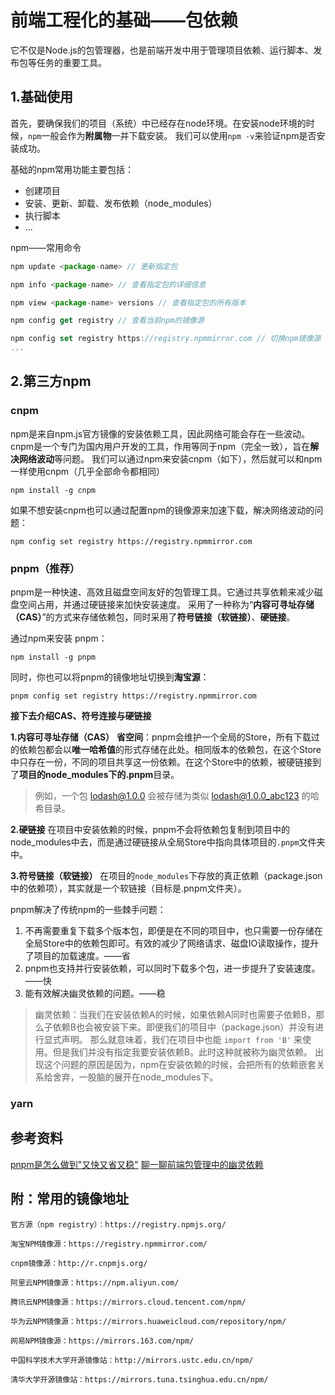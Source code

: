 # 前端工程化的基础——包依赖
它不仅是Node.js的包管理器，也是前端开发中用于管理项目依赖、运行脚本、发布包等任务的重要工具。

## 1.基础使用
首先，要确保我们的项目（系统）中已经存在node环境。在安装node环境的时候，`npm`一般会作为**附属物**一并下载安装。
我们可以使用`npm -v`来验证npm是否安装成功。

基础的npm常用功能主要包括：
- 创建项目
- 安装、更新、卸载、发布依赖（node_modules）
- 执行脚本
- ...

npm——常用命令
```javascript
npm update <package-name> // 更新指定包

npm info <package-name> // 查看指定包的详细信息

npm view <package-name> versions // 查看指定包的所有版本

npm config get registry // 查看当前npm的镜像源

npm config set registry https://registry.npmmirror.com // 切换npm镜像源
...

```

## 2.第三方npm
### cnpm
npm是来自npm.js官方镜像的安装依赖工具，因此网络可能会存在一些波动。cnpm是一个专门为国内用户开发的工具，作用等同于npm（完全一致），旨在**解决网络波动**等问题。
我们可以通过npm来安装cnpm（如下），然后就可以和npm一样使用cnpm（几乎全部命令都相同）
```
npm install -g cnpm
```

如果不想安装cnpm也可以通过配置npm的镜像源来加速下载，解决网络波动的问题：

```
npm config set registry https://registry.npmmirror.com
```

### pnpm（推荐）
pnpm是一种快速、高效且磁盘空间友好的包管理工具。它通过共享依赖来减少磁盘空间占用，并通过硬链接来加快安装速度。
采用了一种称为“**内容可寻址存储（CAS）**”的方式来存储依赖包，同时采用了**符号链接（软链接）**、**硬链接**。

通过npm来安装 pnpm：
```
npm install -g pnpm
```

同时，你也可以将pnpm的镜像地址切换到**淘宝源**：
```
pnpm config set registry https://registry.npmmirror.com
```

**接下去介绍CAS、符号连接与硬链接**

**1.内容可寻址存储（CAS）**
**省空间**：pnpm会维护一个全局的Store，所有下载过的依赖包都会以**唯一哈希值**的形式存储在此处。相同版本的依赖包，在这个Store中只存在一份，不同的项目共享这一份依赖。在这个Store中的依赖，被硬链接到了**项目的node_modules下的.pnpm**目录。

> 例如，一个包 lodash@1.0.0 会被存储为类似 lodash@1.0.0_abc123 的哈希目录。

**2.硬链接**
在项目中安装依赖的时候，pnpm不会将依赖包复制到项目中的node_modules中去，而是通过硬链接从全局Store中指向具体项目的`.pnpm`文件夹中。

**3.符号链接（软链接）**
在项目的`node_modules`下存放的真正依赖（package.json中的依赖项），其实就是一个软链接（目标是.pnpm文件夹）。

pnpm解决了传统npm的一些棘手问题：

1. 不再需要重复下载多个版本包，即便是在不同的项目中，也只需要一份存储在全局Store中的依赖包即可。有效的减少了网络请求、磁盘IO读取操作，提升了项目的加载速度。——省
2. pnpm也支持并行安装依赖，可以同时下载多个包，进一步提升了安装速度。——快
3. 能有效解决幽灵依赖的问题。——稳

> 幽灵依赖：当我们在安装依赖A的时候，如果依赖A同时也需要子依赖B，那么子依赖B也会被安装下来。即便我们的项目中（package.json）并没有进行显式声明。
那么就意味着，我们在项目中也能 `import from 'B'` 来使用。但是我们并没有指定我要安装依赖B。此时这种就被称为幽灵依赖。
出现这个问题的原因是因为，npm在安装依赖的时候，会把所有的依赖嵌套关系给舍弃，一股脑的展开在node_modules下。

### yarn


## 参考资料
[pnpm是怎么做到"又快又省又稳"](https://juejin.cn/post/7443866293755592742)
[聊一聊前端包管理中的幽灵依赖](https://zhuanlan.zhihu.com/p/685433254)


## 附：常用的镜像地址
```
官方源（npm registry）：https://registry.npmjs.org/
 
淘宝NPM镜像源：https://registry.npmmirror.com/
 
cnpm镜像源：http://r.cnpmjs.org/
 
阿里云NPM镜像源：https://npm.aliyun.com/
 
腾讯云NPM镜像源：https://mirrors.cloud.tencent.com/npm/
 
华为云NPM镜像源：https://mirrors.huaweicloud.com/repository/npm/
 
网易NPM镜像源：https://mirrors.163.com/npm/
 
中国科学技术大学开源镜像站：http://mirrors.ustc.edu.cn/npm/
 
清华大学开源镜像站：https://mirrors.tuna.tsinghua.edu.cn/npm/

```